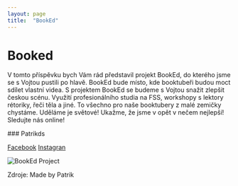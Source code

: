 ```yaml
---
layout: page
title:  "BookEd"
---
```


# Booked

V tomto příspěvku bych Vám rád představil projekt BookEd, do kterého jsme se s Vojtou pustili po hlavě. BookEd bude místo, kde booktubeři budou moct sdílet vlastní videa. S projektem BookEd se budeme s Vojtou snažit zlepšit českou scénu. Využití profesionálního studia na FSS, workshopy s lektory rétoriky, řeči těla a jiné. To všechno pro naše booktubery z malé zemičky chystáme. Uděláme je světové! Ukažme, že jsme v opět v nečem nejlepší! Sledujte nás online!

### Patrikds

[Facebook](https://www.facebook.com/bookedproject)
[Instagran](https://www.instagram.com/bookedproject/)

![BookEd Project](\learn-jekyll\_images\BookEd.jpg)

Zdroje:
Made by Patrik